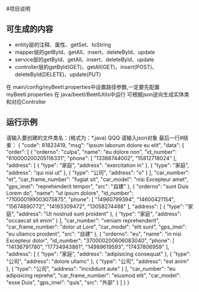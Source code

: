 #项目说明



## 可生成的内容

- entity层的注释、属性、getSet、toString
- mapper层的getById、getAll、insert、deleteById、update
- service层的getById、getAll、insert、deleteById、update
- controller层的getById(GET)、getAll(GET)、insert(POST)、deleteById(DELETE)、update(PUT)

在 main/config/myBeetl.properties中设置路径参数,一定要先配置
myBeetl.properties
在 java/beetl/BeetlUtils中运行
可根据json逆向生成实体类和对应Controller
## 运行示例
请输入要创建的文件类名：(格式为：*.java)
QQQ
请输入json对象 最后一行#结束：
{
  "code": 81823419,
  "msg": "ipsum laborum dolore eu elit",
  "data": {
    "order": [
      {
        "orderno": "culpa",
        "name": "eu dolore non",
        "id_number": "610000200205116331",
        "phone": [
          "13386744002",
          "15812718024"
        ],
        "address": [
          {
            "type": "家庭",
            "address": "exercitation in"
          },
          {
            "type": "家庭",
            "address": "qui nisi ut"
          },
          {
            "type": "公司",
            "address": "o"
          }
        ],
        "car_number": "et",
        "car_frame_number": "fugiat sit",
        "car_model": "nisi Excepteur amet",
        "gps_imei": "reprehenderit tempor",
        "src": "自建"
      },
      {
        "orderno": "sunt Duis Lorem do",
        "name": "ut ipsum dolore",
        "id_number": "710000199003075875",
        "phone": [
          "14960799394",
          "14600421154",
          "15674890772",
          "14193309472",
          "13058274488"
        ],
        "address": [
          {
            "type": "家庭",
            "address": "Ut nostrud sunt proident"
          },
          {
            "type": "家庭",
            "address": "occaecat sit enim"
          }
        ],
        "car_number": "veniam reprehenderit",
        "car_frame_number": "dolor ut Lore",
        "car_model": "elit sunt",
        "gps_imei": "eu ullamco proident",
        "src": "自建"
      },
      {
        "orderno": "eu",
        "name": "in nisi Excepteur dolor",
        "id_number": "370000200606083040",
        "phone": [
          "14136791780",
          "17734943861",
          "14989619593",
          "17437806959"
        ],
        "address": [
          {
            "type": "家庭",
            "address": "adipisicing consequat"
          },
          {
            "type": "公司",
            "address": "dolore ullamc"
          },
          {
            "type": "公司",
            "address": "est anim"
          },
          {
            "type": "公司",
            "address": "incididunt aute"
          }
        ],
        "car_number": "eu adipisicing reprehe",
        "car_frame_number": "eiusmod elit",
        "car_model": "esse Duis",
        "gps_imei": "quis",
        "src": "外部"
      }
    ]
  }
}
#


